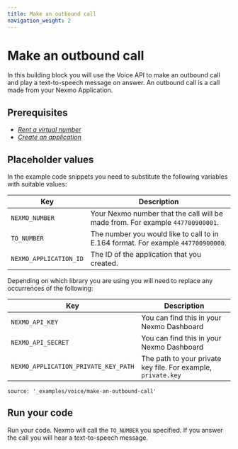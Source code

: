```yaml
---
title: Make an outbound call
navigation_weight: 2
---
```


# Make an outbound call

In this building block you will use the Voice API to make an outbound
call and play a text-to-speech message on answer. An outbound call is
a call made from your Nexmo Application.

## Prerequisites

- *[Rent a virtual number](/account/guides/numbers#rent-virtual-numbers)*
- *[Create an application](/concepts/guides/applications#getting-started-with-applications)*


## Placeholder values

In the example code snippets you need to substitute the following
variables with suitable values:

Key |	Description
-- | --
`NEXMO_NUMBER` | Your Nexmo number that the call will be made from. For example `447700900001`.
`TO_NUMBER` | The number you would like to call to in E.164 format. For example `447700900000`.
`NEXMO_APPLICATION_ID` |  The ID of the application that you created.

Depending on which library you are using you will need to replace any
occurrences of the following:

Key |	Description
-- | --
`NEXMO_API_KEY` | You can find this in your Nexmo Dashboard
`NEXMO_API_SECRET` | You can find this in your Nexmo Dashboard
`NEXMO_APPLICATION_PRIVATE_KEY_PATH` | The path to your private key file. For example, `private.key`

```tabbed_content
source: '_examples/voice/make-an-outbound-call'
```

## Run your code

Run your code. Nexmo will call the `TO_NUMBER` you specified. If you
answer the call you will hear a text-to-speech message.
